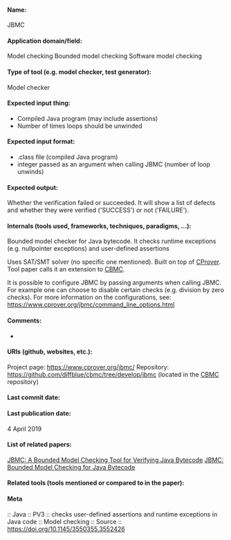 #### Name:
JBMC

#### Application domain/field:
Model checking
Bounded model checking
Software model checking

#### Type of tool (e.g. model checker, test generator):
Model checker

#### Expected input thing:
- Compiled Java program (may include assertions)
- Number of times loops should be unwinded

#### Expected input format:
- .class file (compiled Java program)
- integer passed as an argument when calling JBMC (number of loop unwinds)

#### Expected output:
Whether the verification failed or succeeded. It will show a list of defects and whether they were verified ('SUCCESS') or not ('FAILURE').

#### Internals (tools used, frameworks, techniques, paradigms, ...):
Bounded model checker for Java bytecode.
It checks runtime exceptions (e.g. nullpointer exceptions) and user-defined assertions

Uses SAT/SMT solver (no specific one mentioned).
Built on top of [CProver](../Frameworks/CProver.md).
Tool paper calls it an extension to [CBMC](CBMC.md).

It is possible to configure JBMC by passing arguments when calling JBMC. For example one can choose to disable certain checks (e.g. division by zero checks). For more information on the configurations, see: https://www.cprover.org/jbmc/command_line_options.html

#### Comments:
-

#### URIs (github, websites, etc.):
Project page: https://www.cprover.org/jbmc/
Repository: https://github.com/diffblue/cbmc/tree/develop/jbmc (located in the [CBMC](CBMC.md) repository)

#### Last commit date:

#### Last publication date:
4 April 2019

#### List of related papers:
[JBMC: A Bounded Model Checking Tool for Verifying Java Bytecode](https://doi.org/10.1007/978-3-319-96145-3_10)
[JBMC: Bounded Model Checking for Java Bytecode](https://doi.org/10.1007/978-3-030-17502-3_17)

#### Related tools (tools mentioned or compared to in the paper):

#### Meta
:: Java
:: PV3           :: checks user-defined assertions and runtime exceptions in Java code
:: Model checking
:: Source :: https://doi.org/10.1145/3550355.3552426
